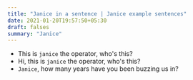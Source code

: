 ```yaml
---
title: "Janice in a sentence | Janice example sentences"
date: 2021-01-20T19:57:50+05:30
draft: falses
summary: "Janice"
---
```

- This is `janice` the operator, who's this?
- Hi, this is `janice` the operator, who's this?
- `Janice`, how many years have you been buzzing us in?
                 
